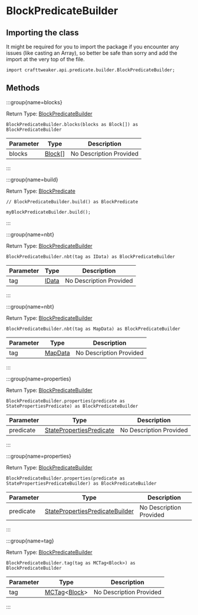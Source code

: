 # BlockPredicateBuilder

## Importing the class

It might be required for you to import the package if you encounter any issues (like casting an Array), so better be safe than sorry and add the import at the very top of the file.
```zenscript
import crafttweaker.api.predicate.builder.BlockPredicateBuilder;
```


## Methods

:::group{name=blocks}

Return Type: [BlockPredicateBuilder](/vanilla/api/predicate/builder/BlockPredicateBuilder)

```zenscript
BlockPredicateBuilder.blocks(blocks as Block[]) as BlockPredicateBuilder
```

| Parameter | Type | Description |
|-----------|------|-------------|
| blocks | [Block](/vanilla/api/block/Block)[] | No Description Provided |


:::

:::group{name=build}

Return Type: [BlockPredicate](/vanilla/api/predicate/BlockPredicate)

```zenscript
// BlockPredicateBuilder.build() as BlockPredicate

myBlockPredicateBuilder.build();
```

:::

:::group{name=nbt}

Return Type: [BlockPredicateBuilder](/vanilla/api/predicate/builder/BlockPredicateBuilder)

```zenscript
BlockPredicateBuilder.nbt(tag as IData) as BlockPredicateBuilder
```

| Parameter | Type | Description |
|-----------|------|-------------|
| tag | [IData](/vanilla/api/data/IData) | No Description Provided |


:::

:::group{name=nbt}

Return Type: [BlockPredicateBuilder](/vanilla/api/predicate/builder/BlockPredicateBuilder)

```zenscript
BlockPredicateBuilder.nbt(tag as MapData) as BlockPredicateBuilder
```

| Parameter | Type | Description |
|-----------|------|-------------|
| tag | [MapData](/vanilla/api/data/MapData) | No Description Provided |


:::

:::group{name=properties}

Return Type: [BlockPredicateBuilder](/vanilla/api/predicate/builder/BlockPredicateBuilder)

```zenscript
BlockPredicateBuilder.properties(predicate as StatePropertiesPredicate) as BlockPredicateBuilder
```

| Parameter | Type | Description |
|-----------|------|-------------|
| predicate | [StatePropertiesPredicate](/vanilla/api/predicate/StatePropertiesPredicate) | No Description Provided |


:::

:::group{name=properties}

Return Type: [BlockPredicateBuilder](/vanilla/api/predicate/builder/BlockPredicateBuilder)

```zenscript
BlockPredicateBuilder.properties(predicate as StatePropertiesPredicateBuilder) as BlockPredicateBuilder
```

| Parameter | Type | Description |
|-----------|------|-------------|
| predicate | [StatePropertiesPredicateBuilder](/vanilla/api/predicate/builder/StatePropertiesPredicateBuilder) | No Description Provided |


:::

:::group{name=tag}

Return Type: [BlockPredicateBuilder](/vanilla/api/predicate/builder/BlockPredicateBuilder)

```zenscript
BlockPredicateBuilder.tag(tag as MCTag<Block>) as BlockPredicateBuilder
```

| Parameter | Type | Description |
|-----------|------|-------------|
| tag | [MCTag](/vanilla/api/tag/MCTag)&lt;[Block](/vanilla/api/block/Block)&gt; | No Description Provided |


:::


